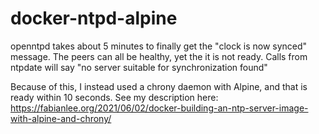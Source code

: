 # docker-ntpd-alpine

openntpd takes about 5 minutes to finally get the "clock is now synced" message.  The peers can all be healthy, yet the it is not ready.  Calls from ntpdate will say "no server suitable for synchronization found"

Because of this, I instead used a chrony daemon with Alpine, and that is ready within 10 seconds.  See my description here: https://fabianlee.org/2021/06/02/docker-building-an-ntp-server-image-with-alpine-and-chrony/

